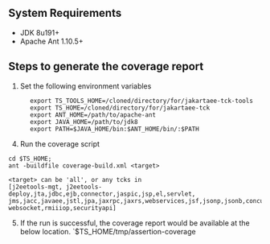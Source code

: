 ## System Requirements
- JDK 8u191+
- Apache Ant 1.10.5+

## Steps to generate the coverage report


1. Set the following environment variables
```
      export TS_TOOLS_HOME=/cloned/directory/for/jakartaee-tck-tools
      export TS_HOME=/cloned/directory/for/jakartaee-tck
      export ANT_HOME=/path/to/apache-ant
      export JAVA_HOME=/path/to/jdk8
      export PATH=$JAVA_HOME/bin:$ANT_HOME/bin/:$PATH
```
4. Run the coverage script
```
cd $TS_HOME;
ant -buildfile coverage-build.xml <target>

<target> can be 'all', or any tcks in 
[j2eetools-mgt, j2eetools-deploy,jta,jdbc,ejb,connector,jaspic,jsp,el,servlet,
jms,jacc,javaee,jstl,jpa,jaxrpc,jaxrs,webservices,jsf,jsonp,jsonb,concurrency,
websocket,rmiiiop,securityapi]

```
5. If the run is successful, the coverage report would be available at the below location.
`$TS_HOME/tmp/assertion-coverage